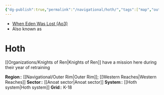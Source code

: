 ```yaml
---
{"dg-publish":true,"permalink":"/navigational/hoth/","tags":["map","outerrim","western","anoat","retraining","unfinished","planet"]}
---
```


- [When Eden Was Lost (Ao3)](https://archiveofourown.org/works/19334440/chapters/45992584)
- Also known as 
# Hoth

[[Organizations/Knights of Ren\|Knights of Ren]] have a mission here during their year of retraining

**Region**::  [[Navigational/Outer Rim\|Outer Rim]]; [[Western Reaches\|Western Reaches]]
**Sector**::  [[Anoat sector\|Anoat sector]]
**System**::  [[Hoth system\|Hoth system]]
**Grid**::  K-18
